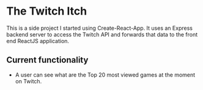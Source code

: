 # The Twitch Itch

This is a side project I started using Create-React-App. It uses an Express backend server to access the Twitch API and forwards that data to the front end ReactJS application.

## Current functionality

- A user can see what are the Top 20 most viewed games at the moment on Twitch.